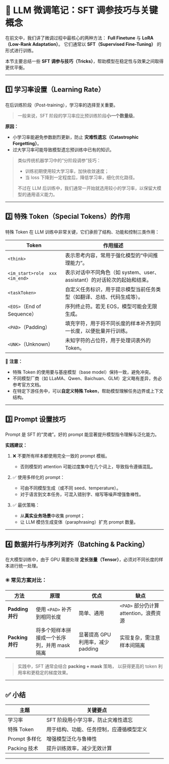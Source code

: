 # 🧠 LLM 微调笔记：SFT 调参技巧与关键概念

在前文中，我们讲了微调过程中最核心的两种方法：
**Full Finetune** 与 **LoRA（Low-Rank Adaptation）**。
它们通常以 **SFT（Supervised Fine-Tuning）** 的形式进行训练。

本节主要总结一些 **SFT 调参与技巧（Tricks）**，帮助模型在稳定性与效果之间取得更优平衡。

---

## 1️⃣ 学习率设置（Learning Rate）

在后训练阶段（Post-training），学习率的选择至关重要。

> 一般来说，SFT 阶段的学习率应比预训练阶段**小一个数量级**。

**原因：**

* 小学习率能避免参数剧烈更新，防止 **灾难性遗忘（Catastrophic Forgetting）**。
* 过大学习率可能导致模型遗忘预训练中已有的知识。

> 类似传统机器学习中的“分阶段调参”技巧：
>
> * 训练初期使用较大学习率，加快收敛速度；
> * 当 loss 下降到一定程度后，降低学习率，细化优化路径。
>
> 不过在 LLM 后训练中，我们通常一开始就选用较小的学习率，以保留大模型的通用语义能力。

---

## 2️⃣ 特殊 Token（Special Tokens）的作用

特殊 Token 在 LLM 训练中非常关键，它们承担了结构、功能和控制三类作用：

| Token                          | 作用描述                                              | 
|--------------------------------|---------------------------------------------------| 
| `<think>`                      | 表示思考内容，常用于强化模型的“中间推理能力”。              |                                 
| `<im_start>role  xxx <im_end>` | 表示对话中不同角色（如 system、user、assistant）的对话轮次的起始和结束。    |  
| `<taskToken>`                  | 自定义任务标识，用于提示模型当前任务类型（如翻译、总结、代码生成等）。               |          
| `<EOS>`（End of Sequence）       | 序列终止符。若无 EOS，模型可能会无限生成。                           |          
| `<PAD>`（Padding）               | 填充字符，用于将不同长度的样本补齐到同一长度，以便批量并行训练。                  
| `<UNK>`（Unknown）               | 未知字符的占位符，用于处理词表外的 Token。                          |                      

🔹 **注意：**

* 特殊 Token 的使用要与基座模型（base model）保持一致，避免冲突。
* 不同模型厂商（如 LLaMA、Qwen、Baichuan、GLM）定义略有差异，务必参考官方文档。
* 在特定下游任务中，可以**自定义特殊 Token**，帮助模型理解任务边界或上下文结构。

---

## 3️⃣ Prompt 设置技巧

Prompt 是 SFT 的“灵魂”。好的 prompt 能显著提升模型指令理解与泛化能力。

**实践建议：**

1. ❌ 不要所有样本都使用完全一致的 prompt 模板。

   * 否则模型的 attention 可能过度集中在几个词上，导致指令遵循混乱。

2. ✅ 使用多样化的 prompt：

   * 可由不同模型生成（或不同 seed、temperature）。
   * 对于语言到文本任务，可混入错别字、缩写等噪声增强鲁棒性。

3. ✅ 最优策略：

   * 从**真实业务场景**中收集 prompt；
   * 让 LLM 模仿生成变体（paraphrasing）扩充 prompt 数量。

---

## 4️⃣ 数据并行与序列对齐（Batching & Packing）

在大模型训练中，由于 GPU 需要处理 **定长张量（Tensor）**，必须对不同长度的样本进行统一处理。

### ✳️ 常见方案对比：

| 方法             | 原理                        | 优点                      | 缺点                           |
| -------------- | ------------------------- | ----------------------- | ---------------------------- |
| **Padding 并行** | 使用 `<PAD>` 补齐到相同长度        | 简单、通用                   | `<PAD>` 部分仍计算 attention，浪费资源 |
| **Packing 并行** | 将多个短样本拼接成一个长序列，并用 mask 隔离 | 显著提高 GPU 利用率，减少 padding | 实现复杂，需注意样本间隔离                |

> 实践中，SFT 通常会结合 **packing + mask** 策略，
> 以获得更高的 token 利用率和更稳定的梯度效果。

---

## ✅ 小结

| 主题         | 关键要点                 |
| ---------- | -------------------- |
| 学习率        | SFT 阶段用小学习率，防止灾难性遗忘  |
| 特殊 Token   | 用于结构、功能、任务控制，应遵循模型定义 |
| Prompt 多样化 | 增强模型泛化与鲁棒性           |
| Packing 技术 | 提升训练效率，减少无效计算        |

---
 